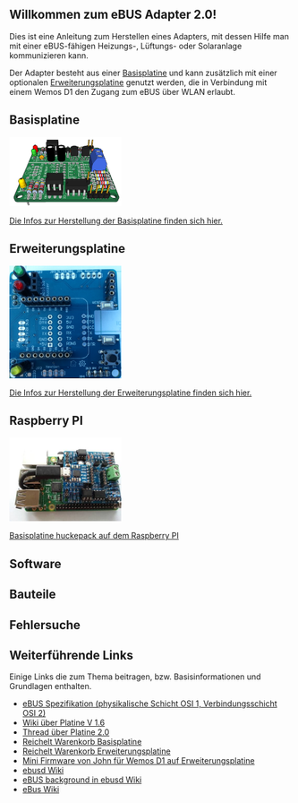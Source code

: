 ## Willkommen zum eBUS Adapter 2.0!

Dies ist eine Anleitung zum Herstellen eines Adapters, mit dessen Hilfe man mit einer eBUS-fähigen Heizungs-, Lüftungs- oder Solaranlage kommunizieren kann.

Der Adapter besteht aus einer [Basisplatine](base.md) und kann zusätzlich mit einer optionalen [Erweiterungsplatine](extension.md) genutzt werden, die in Verbindung mit einem Wemos D1 den Zugang zum eBUS über WLAN erlaubt.


## Basisplatine

[<img src="base-3d-left.png" width="200" alt="base" title="Basisplatine">](base.md)

[Die Infos zur Herstellung der Basisplatine finden sich hier.](base.md)


## Erweiterungsplatine

[<img src="exten-assemble1.png" width="200" alt="extension" title="Erweiterungsplatine">](extension.md)

[Die Infos zur Herstellung der Erweiterungsplatine finden sich hier.](extension.md)


## Raspberry PI

[<img src="base-rpi.jpg" width="200" alt="rpi-base" title="Basisplatine auf Raspberry PI">](raspberrypi.md)

[Basisplatine huckepack auf dem Raspberry PI](raspberrypi.md)


## Software

## Bauteile

## Fehlersuche

## Weiterführende Links

Einige Links die zum Thema beitragen, bzw. Basisinformationen und Grundlagen enthalten.

* [eBUS Spezifikation (physikalische Schicht OSI 1, Verbindungsschicht OSI 2)](Spec_Prot_12_V1_3_1.pdf)
* [Wiki über Platine V 1.6](https://wiki.fhem.de/wiki/EBUS)
* [Thread über Platine 2.0](https://forum.fhem.de/index.php/topic,75878.0.html)
* [Reichelt Warenkorb Basisplatine](https://www.reichelt.de/my/1381342)
* [Reichelt Warenkorb Erweiterungsplatine](https://www.reichelt.de/my/1389121)
* [Mini Firmware von John für Wemos D1 auf Erweiterungsplatine](https://github.com/john30/ebusd-esp)
* [ebusd Wiki](https://github.com/john30/ebusd/wiki)
* [eBUS background in ebusd Wiki](https://github.com/john30/ebusd/wiki/eBUS-background)
* [eBus Wiki](http://ebus.wiki.org)

